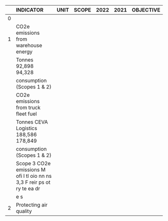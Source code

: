 |    | INDICATOR                                                                | UNIT   | SCOPE   | 2022   | 2021   | OBJECTIVE   |
|---:|:-------------------------------------------------------------------------|:-------|:--------|:-------|:-------|:------------|
|  0 |                                                                          |        |         |        |        |             |
|  1 | CO2e emissions from warehouse energy                                     |        |         |        |        |             |
|    | Tonnes 92,898 94,328                                                     |        |         |        |        |             |
|    | consumption (Scopes 1 & 2)                                               |        |         |        |        |             |
|    | CO2e emissions from truck fleet fuel                                     |        |         |        |        |             |
|    | Tonnes CEVA Logistics 188,586 178,849                                    |        |         |        |        |             |
|    | consumption (Scopes 1 & 2)                                               |        |         |        |        |             |
|    | Scope 3 CO2e emissions M ofi l tl oio nn ns 3,3 F reir ps ot ry te ea dr |        |         |        |        |             |
|    | e s                                                                      |        |         |        |        |             |
|  2 | Protecting air quality                                                   |        |         |        |        |             |